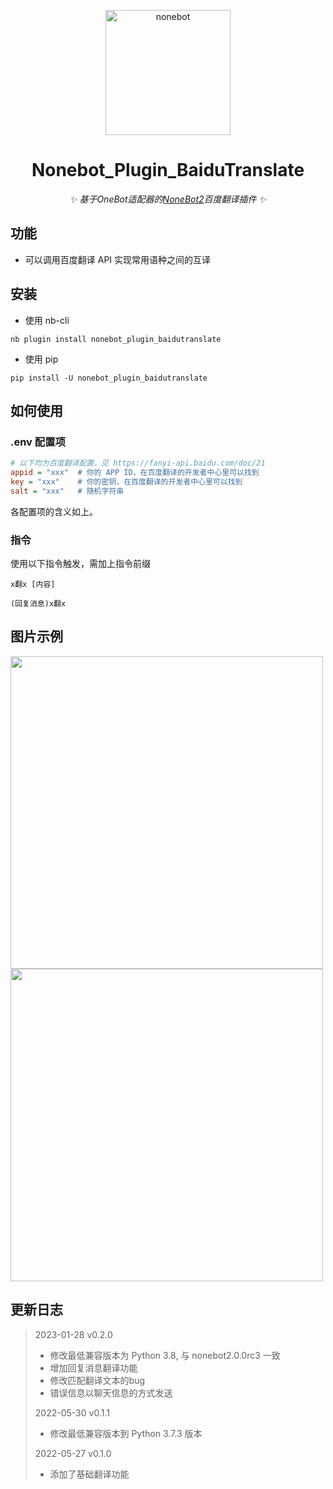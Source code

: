 <p align="center">
  <a href="https://v2.nonebot.dev/"><img src="https://v2.nonebot.dev/logo.png" width="200" height="200" alt="nonebot"></a>
</p>

<div align="center">
  
# Nonebot_Plugin_BaiduTranslate
  
_✨ 基于OneBot适配器的[NoneBot2](https://v2.nonebot.dev/)百度翻译插件 ✨_
  
</div>

## 功能

- 可以调用百度翻译 API 实现常用语种之间的互译

## 安装

- 使用 nb-cli

```
nb plugin install nonebot_plugin_baidutranslate
```

- 使用 pip

```
pip install -U nonebot_plugin_baidutranslate
```

## 如何使用

### .env 配置项

```ini
# 以下均为百度翻译配置，见 https://fanyi-api.baidu.com/doc/21
appid = "xxx"  # 你的 APP ID，在百度翻译的开发者中心里可以找到
key = "xxx"    # 你的密钥，在百度翻译的开发者中心里可以找到
salt = "xxx"   # 随机字符串
```

各配置项的含义如上。

### 指令

使用以下指令触发，需加上指令前缀

```
x翻x [内容]

(回复消息)x翻x
```

## 图片示例
<div align="left">
  <img src="https://user-images.githubusercontent.com/52584526/169519990-df4402d1-8b5e-4c88-8582-f64485e0e702.png" width="500" />
</div>

<div align="left">
  <img src="https://user-images.githubusercontent.com/52584526/169520252-71343d82-b3fc-477f-a7d7-714405e160ba.png" width="500" />
</div>

## 更新日志
> 2023-01-28 v0.2.0
> - 修改最低兼容版本为 Python 3.8, 与 nonebot2.0.0rc3 一致
> - 增加回复消息翻译功能
> - 修改匹配翻译文本的bug
> - 错误信息以聊天信息的方式发送
>
> 2022-05-30 v0.1.1
> - 修改最低兼容版本到 Python 3.7.3 版本
> 
> 2022-05-27 v0.1.0
> - 添加了基础翻译功能
>